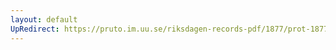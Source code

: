 ```yaml
---
layout: default
UpRedirect: https://pruto.im.uu.se/riksdagen-records-pdf/1877/prot-1877--ak--062/prot-1877--ak--062_042.pdf
---
```

